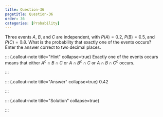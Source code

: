 ```yaml
---
title: Question-36 
pagetitle: Question-36
order: 36
categories: [Probability]
---
```

Three events $A$, $B$, and $C$ are independent, with $P(A) = 0.2$, $P(B) = 0.5$, and $P(C) = 0.8$. What is the probability that exactly one of the events occurs$?$ Enter the answer correct to two decimal places.

::: {.callout-note title="Hint" collapse=true}
Exactly one of the events occurs means that either $A^c \cap B \cap C$ or $A \cap B^c \cap C$  or $A \cap B \cap C^c$ occurs. 

:::

::: {.callout-note title="Answer" collapse=true}
0.42

:::

::: {.callout-note title="Solution" collapse=true}

:::